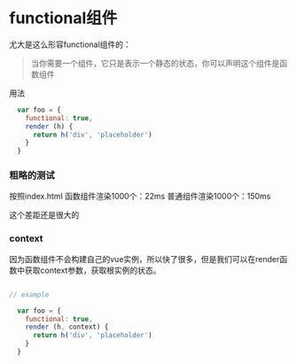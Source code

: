 # functional组件

尤大是这么形容functional组件的：
> 当你需要一个组件，它只是表示一个静态的状态，你可以声明这个组件是函数组件

用法
```js
  var foo = {
    functional: true,
    render (h) {
      return h('div', 'placeholder')
    }
  }
```

### 粗略的测试

按照index.html
函数组件渲染1000个：22ms
普通组件渲染1000个：150ms

这个差距还是很大的

### context

因为函数组件不会构建自己的vue实例，所以快了很多，但是我们可以在render函数中获取context参数，获取根实例的状态。

```js

// example

  var foo = {
    functional: true,
    render (h, context) {
      return h('div', 'placeholder')
    }
  }
```